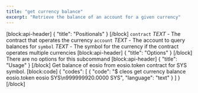 ```yaml
---
title: "get currency balance"
excerpt: "Retrieve the balance of an account for a given currency"
---
```

[block:api-header]
{
  "title": "Positionals"
}
[/block]
`contract` _TEXT_ - The contract that operates the currency
`account` _TEXT_ - The account to query balances for
`symbol` _TEXT_ - The symbol for the currency if the contract operates multiple currencies
[block:api-header]
{
  "title": "Options"
}
[/block]
There are no options for this subcommand
[block:api-header]
{
  "title": "Usage"
}
[/block]
Get balance of eosio from eosio.token contract for SYS symbol. 
[block:code]
{
  "codes": [
    {
      "code": "$ cleos get currency balance eosio.token eosio SYS\n999999920.0000 SYS",
      "language": "text"
    }
  ]
}
[/block]